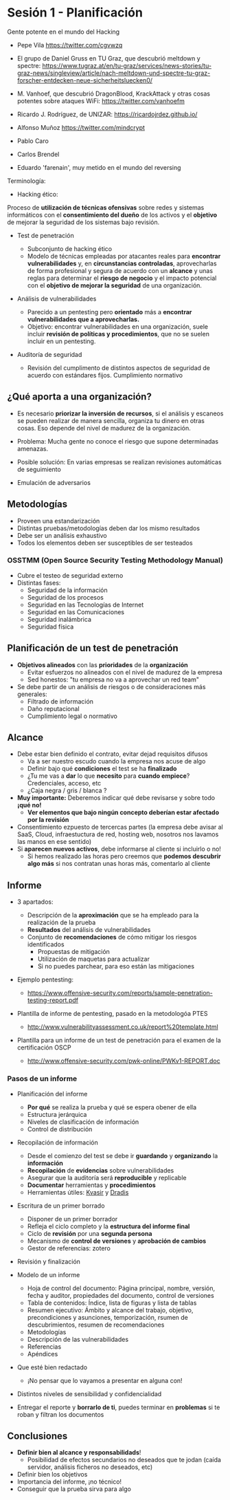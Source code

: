 # Sesión 1 - Planificación

Gente potente en el mundo del Hacking

- Pepe Vila https://twitter.com/cgvwzq

- El grupo de Daniel Gruss en TU Graz, que descubrió meltdown y spectre: https://www.tugraz.at/en/tu-graz/services/news-stories/tu-graz-news/singleview/article/nach-meltdown-und-spectre-tu-graz-forscher-entdecken-neue-sicherheitsluecken0/

- M. Vanhoef, que descubrió DragonBlood, KrackAttack y otras cosas potentes sobre ataques WiFi: https://twitter.com/vanhoefm

- Ricardo J. Rodríguez, de UNIZAR: https://ricardojrdez.github.io/

- Alfonso Muñoz https://twitter.com/mindcrypt

- Pablo Caro

- Carlos Brendel

- Eduardo 'farenain', muy metido en el mundo del reversing

Terminología:

* Hacking ético:

Proceso de __utilización de técnicas ofensivas__ sobre redes y sistemas informáticos con el __consentimiento del dueño__ de los activos y el __objetivo__ de mejorar la seguridad de los sistemas bajo revisión.

* Test de penetración
  * Subconjunto de hacking ético
  * Modelo de técnicas empleadas por atacantes reales para __encontrar vulnerabilidades__ y, en __circunstancias controladas__, aprovecharlas de forma profesional y segura de acuerdo con un __alcance__ y unas reglas para determinar el __riesgo de negocio__ y el impacto potencial con el __objetivo de mejorar la seguridad__ de una organización.

* Análisis de vulnerabilidades
  * Parecido a un pentesting pero __orientado__ más a __encontrar vulnerabilidades que a aprovecharlas.__
  * Objetivo: encontrar vulnerabilidades en una organización, suele incluir __revisión de políticas y procedimientos__, que no se suelen incluir en un pentesting.

* Auditoría de seguridad
  * Revisión del cumplimento de distintos aspectos de seguridad de acuerdo con estándares fijos. Cumplimiento normativo

## ¿Qué aporta a una organización?


* Es necesario __priorizar la inversión de recursos__, si el análisis y escaneos se pueden realizar de manera sencilla, organiza tu dinero en otras cosas. Eso depende del nivel de madurez de la organización.

* Problema: Mucha gente no conoce el riesgo que supone determinadas amenazas.

* Posible solución: En varias empresas se realizan revisiones automáticas de seguimiento

* Emulación de adversarios


## Metodologías

* Proveen una estandarización
* Distintas pruebas/metodologías deben dar los mismo resultados
* Debe ser un análisis exhaustivo
* Todos los elementos deben ser susceptibles de ser testeados

### OSSTMM (Open Source Security Testing Methodology Manual)

* Cubre el testeo de seguridad externo
* Distintas fases:
  * Seguridad de la información
  * Seguridad de los procesos
  * Seguridad en las Tecnologías de Internet
  * Seguridad en las Comunicaciones
  * Seguridad inalámbrica
  * Seguridad física


## Planificación de un test de penetración

* __Objetivos alineados__ con las __prioridades__ de la __organización__
  * Evitar esfuerzos no alineados con el nivel de madurez de la empresa
  * Sed honestos: "tu empresa no va a aprovechar un red team"
* Se debe partir de un análisis de riesgos o de consideraciones más generales:
  * Filtrado de información
  * Daño reputacional
  * Cumplimiento legal o normativo


## Alcance

* Debe estar bien definido el contrato, evitar dejad requisitos difusos
  * Va a ser nuestro escudo cuando la empresa nos acuse de algo
  * Definir bajo qué __condiciones__ el test se ha __finalizado__
  * ¿Tu me vas a __dar__ lo que __necesito__ para __cuando empiece__? Credenciales, acceso, etc
  * ¿Caja negra / gris / blanca ?
* __Muy importante:__ Deberemos indicar qué debe revisarse y sobre todo __¡qué no!__
  * __Ver elementos que bajo ningún concepto deberían estar afectado por la revisión__
* Consentimiento ezpuesto de tercercas partes (la empresa debe avisar al SaaS, Cloud, infraestuctura de red, hosting web, nosotros nos lavamos las manos en ese sentido)
* Si __aparecen nuevos activos__, debe informarse al cliente si incluirlo o no!
  * Si hemos realizado las horas pero creemos que __podemos descubrir algo más__ si nos contratan unas horas más, comentarlo al cliente

## Informe

* 3 apartados:
  * Descripción de la __aproximación__ que se ha empleado para la realización de la prueba
  * __Resultados__ del análisis de vulnerabilidades
  * Conjunto de __recomendaciones__ de cómo mitigar los riesgos identificados
    * Propuestas de mitigación
    * Utilización de maquetas para actualizar
    * Si no puedes parchear, para eso están las mitigaciones


* Ejemplo pentesting:
  * https://www.offensive-security.com/reports/sample-penetration-testing-report.pdf

* Plantilla de informe de pentesting, pasado en la metodologóa PTES
  * http://www.vulnerabilityassessment.co.uk/report%20template.html

* Plantilla para un informe de un test de penetración para el examen de la certificación OSCP
  * http://www.offensive-security.com/pwk-online/PWKv1-REPORT.doc 


### Pasos de un informe

* Planificación del informe
  * __Por qué__ se realiza la prueba y qué se espera obener de ella
  * Estructura jerárquica
  * Niveles de clasificación de información
  * Control de distribución

* Recopilación de información
  * Desde el comienzo del test se debe ir __guardando__ y __organizando__ la __información__
  * __Recopilación__ de __evidencias__ sobre vulnerabilidades
  * Asegurar que la auditoría será __reproducible__ y replicable
  * __Documentar__ herramientas y __procedimientos__
  * Herramientas útiles: [Kvasir](https://github.com/KvasirSecurity/Kvasir) y [Dradis](https://dradisframework.com/ce/)

* Escritura de un primer borrado
  * Disponer de un primer borrador
  * Refleja el ciclo completo y la __estructura del informe final__
  * Ciclo de __revisión__ por una __segunda persona__
  * Mecanismo de __control de versiones__ y __aprobación de cambios__
  * Gestor de referencias: zotero
* Revisión y finalización


* Modelo de un informe
  * Hoja de control del documento: Página principal, nombre, versión, fecha y auditor, propiedades del documento, control de versiones
  * Tabla de contenidos: Índice, lista de figuras y lista de tablas
  * Resumen ejecutivo: Ámbito y alcance del trabajo, objetivo, precondiciones y asunciones, temporización, rsumen de descubrimientos, resumen de recomendaciones
  * Metodologías
  * Descripción de las vulnerabilidades
  * Referencias
  * Apéndices



* Que esté bien redactado
  * ¡No pensar que lo vayamos a presentar en alguna con!
* Distintos niveles de sensibilidad y confidencialidad
* Entregar el reporte y __borrarlo de ti__, puedes terminar en __problemas__ si te roban y filtran los documentos


## Conclusiones

* __Definir bien al alcance y responsabilidads__! 
  * Posibilidad de efectos secundarios no deseados que te jodan (caída servidor, análisis ficheros no deseados, etc)
* Definir bien los objetivos
* Importancia del informe, ¡no técnico!
* Conseguir que la prueba sirva para algo




